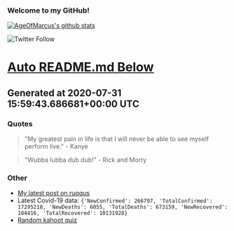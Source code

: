 
### Welcome to my GitHub!

[![AgeOfMarcus's github stats](https://github-readme-stats.vercel.app/api?username=AgeOfMarcus)](https://github.com/anuraghazra/github-readme-stats)

![Twitter Follow](https://img.shields.io/twitter/follow/pwned_by_marcus?style=for-the-badge)

# [Auto README.md Below](https://repl.it/@MarcusWeinberger/auto-git-readme)

## Generated at 2020-07-31 15:59:43.686681+00:00 UTC

### Quotes

> "My greatest pain in life is that I will never be able to see myself perform live." - Kanye

> "Wubba lubba dub dub!" - Rick and Morty

### Other

* [My latest post on ruqqus](https://ruqqus.com/post/1olm/script-for-generating-unlimited-gb-on)
* Latest Covid-19 data: `{'NewConfirmed': 266797, 'TotalConfirmed': 17295218, 'NewDeaths': 6055, 'TotalDeaths': 673159, 'NewRecovered': 184416, 'TotalRecovered': 10131928}`
* [Random kahoot quiz](https://create.kahoot.it/details/star-wars-memes/1e2bab04-cfb2-4010-b129-4e59a901a7a2)

